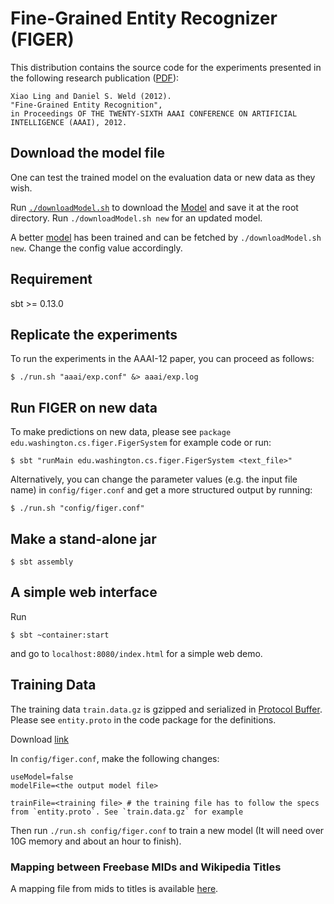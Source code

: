 Fine-Grained Entity Recognizer (FIGER)
=============================

This distribution contains the source code for the experiments presented in the following research publication ([PDF](http://xiaoling.github.com/pubs/ling-aaai12.pdf)):

    Xiao Ling and Daniel S. Weld (2012).
    "Fine-Grained Entity Recognition",
    in Proceedings OF THE TWENTY-SIXTH AAAI CONFERENCE ON ARTIFICIAL INTELLIGENCE (AAAI), 2012.

## Download the model file

One can test the trained model on the evaluation data or new data as they wish.

Run [`./downloadModel.sh`](downloadModel.sh) to download the [Model](https://drive.google.com/open?id=0B52yRXcdpG6MWlVXaTFXWVZQYjg) and save it at the root directory. Run `./downloadModel.sh new` for
an updated model.

A better [model](https://drive.google.com/open?id=0B52yRXcdpG6Mbm1TdHhYdVBmSnM) has been trained and can be fetched by `./downloadModel.sh new`. Change the config value accordingly.

## Requirement

sbt >= 0.13.0

## Replicate the experiments

To run the experiments in the AAAI-12 paper, you can proceed as follows:

    $ ./run.sh "aaai/exp.conf" &> aaai/exp.log

## Run FIGER on new data

To make predictions on new data, please see `package edu.washington.cs.figer.FigerSystem` for example code or run:

    $ sbt "runMain edu.washington.cs.figer.FigerSystem <text_file>"

Alternatively, you can change the parameter values (e.g. the input file name) in `config/figer.conf` and get a more structured output by running:

    $ ./run.sh "config/figer.conf"

## Make a stand-alone jar

    $ sbt assembly

## A simple web interface

Run

    $ sbt ~container:start

and go to `localhost:8080/index.html` for a simple web demo.

## Training Data

The training data `train.data.gz` is gzipped and serialized in [Protocol Buffer](http://code.google.com/p/protobuf/). Please see `entity.proto` in the code package for the definitions.

Download [link](https://drive.google.com/open?id=0B52yRXcdpG6MMnRNV3dTdGdYQ2M)

In `config/figer.conf`, make the following changes:

    useModel=false
    modelFile=<the output model file>

    trainFile=<training file> # the training file has to follow the specs from `entity.proto`. See `train.data.gz` for example

Then run `./run.sh config/figer.conf` to train a new model (It will need over 10G memory and about an hour to finish).

### Mapping between Freebase MIDs and Wikipedia Titles

A mapping file from mids to titles is available [here](https://drive.google.com/open?id=0B52yRXcdpG6MaHA5ZW9CZ21MbVk).

